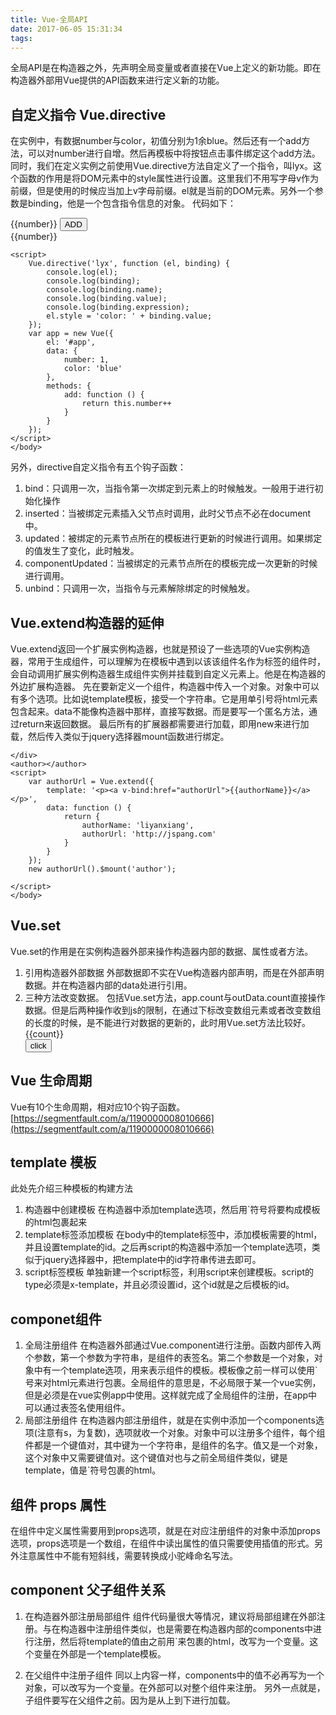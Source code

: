 ```yaml
---
title: Vue-全局API
date: 2017-06-05 15:31:34
tags:
---
```


全局API是在构造器之外，先声明全局变量或者直接在Vue上定义的新功能。即在构造器外部用Vue提供的API函数来进行定义新的功能。

## 自定义指令 Vue.directive ##
在实例中，有数据number与color，初值分别为1余blue。然后还有一个add方法，可以对number进行自增。然后再模板中将按钮点击事件绑定这个add方法。同时，我们在定义实例之前使用Vue.directive方法自定义了一个指令，叫lyx。这个函数的作用是将DOM元素中的style属性进行设置。这里我们不用写字母v作为前缀，但是使用的时候应当加上v字母前缀。el就是当前的DOM元素。另外一个参数是binding，他是一个包含指令信息的对象。
代码如下：
	<body>
	<div id="app">
	{{number}}
	    <button v-on:click="add">ADD</button>
	    <div v-lyx="color">{{number}}</div>
	</div>
	
	<script>
	    Vue.directive('lyx', function (el, binding) {
	        console.log(el);
	        console.log(binding);
	        console.log(binding.name);
	        console.log(binding.value);
	        console.log(binding.expression);
	        el.style = 'color: ' + binding.value;
	    });
	    var app = new Vue({
	        el: '#app',
	        data: {
	            number: 1,
	            color: 'blue'
	        },
	        methods: {
	            add: function () {
	                return this.number++
	            }
	        }
	    });
	</script>
	</body>
另外，directive自定义指令有五个钩子函数：
1. bind：只调用一次，当指令第一次绑定到元素上的时候触发。一般用于进行初始化操作
2. inserted：当被绑定元素插入父节点时调用，此时父节点不必在document中。
3. updated：被绑定的元素节点所在的模板进行更新的时候进行调用。如果绑定的值发生了变化，此时触发。
4. componentUpdated：当被绑定的元素节点所在的模板完成一次更新的时候进行调用。
5. unbind：只调用一次，当指令与元素解除绑定的时候触发。

## Vue.extend构造器的延伸 ##
Vue.extend返回一个扩展实例构造器，也就是预设了一些选项的Vue实例构造器，常用于生成组件，可以理解为在模板中遇到以该该组件名作为标签的组件时，会自动调用扩展实例构造器生成组件实例并挂载到自定义元素上。他是在构造器的外边扩展构造器。
先在要新定义一个组件，构造器中传入一个对象。对象中可以有多个选项。比如说template模板，接受一个字符串。它是用单引号将html元素包含起来。data不能像构造器中那样，直接写数据。而是要写一个匿名方法，通过return来返回数据。
最后所有的扩展器都需要进行加载，即用new来进行加载，然后传入类似于jquery选择器mount函数进行绑定。
	<body>
	<div id="app">
	
	</div>
	<author></author>
	<script>
	    var authorUrl = Vue.extend({
	        template: '<p><a v-bind:href="authorUrl">{{authorName}}</a></p>',
	        data: function () {
	            return {
	                authorName: 'liyanxiang',
	                authorUrl: 'http://jspang.com'
	            }
	        }
	    });
	    new authorUrl().$mount('author');
	
	</script>
	</body>

## Vue.set ##
Vue.set的作用是在实例构造器外部来操作构造器内部的数据、属性或者方法。
1. 引用构造器外部数据
外部数据即不实在Vue构造器内部声明，而是在外部声明数据。并在构造器内部的data处进行引用。
2. 三种方法改变数据。
包括Vue.set方法，app.count与outData.count直接操作数据。但是后两种操作收到js的限制，在通过下标改变数组元素或者改变数组的长度的时候，是不能进行对数据的更新的，此时用Vue.set方法比较好。
	<body>
	<div id="app">
	    {{count}}
	</div>
	<button onclick="add()">click</button>
	<script>
	    function add() {
	        Vue.set(outData, 'count', 2);
	        app.count++;
	        outData.count++;
	    }
	    var outData = {
	        count: 1,
	        goods: 'hahaha'
	    };
	    var app = new Vue({
	        el: '#app',
	        data: outData
	    });
	</script>
	</body>

## Vue 生命周期 ##
Vue有10个生命周期，相对应10个钩子函数。
[https://segmentfault.com/a/1190000008010666](https://segmentfault.com/a/1190000008010666)

## template 模板 ##
此处先介绍三种模板的构建方法
1. 构造器中创建模板
在构造器中添加template选项，然后用`符号将要构成模板的html包裹起来
2. template标签添加模板
在body中的template标签中，添加模板需要的html，并且设置template的id。之后再script的构造器中添加一个template选项，类似于jquery选择器中，把template中的id字符串传进去即可。
3. script标签模板
单独新建一个script标签，利用script来创建模板。script的type必须是x-template，并且必须设置id，这个id就是之后模板的id。
	<body>
	<div id="app">
	</div>
	<template id="biaoqian">
	    <h2 style="color: blue">我是template标签模板</h2>
	</template>
	<script type="x-template" id="script">
	    <h2 style="color: green">我是script标签模板</h2>
	</script>
	<script>
	    Vue.component('lyx', {
	        template: `<h2>我是全局组件</h2>`
	    });
	    var app = new Vue({
	        el: '#app',
	        components: {
	            'jubu': {
	            template: `<h2>我是局部组件</h2>`
	            }
	        },
	        //template: "#biaoqian",
	        //template: `<h2 style="color: red">我是选项模板</h2>`,
	        template: "#script"
	    });
	</script>
	</body>

## componet组件 ##
1. 全局注册组件
在构造器外部通过Vue.component进行注册。函数内部传入两个参数，第一个参数为字符串，是组件的表签名。第二个参数是一个对象，对象中有一个template选项，用来表示组件的模板。模板像之前一样可以使用`号来对html元素进行包裹。全局组件的意思是，不必局限于某一个vue实例，但是必须是在vue实例app中使用。这样就完成了全局组件的注册，在app中可以通过表签名使用组件。
2. 局部注册组件
在构造器内部注册组件，就是在实例中添加一个components选项(注意有s，为复数)，选项就收一个对象。对象中可以注册多个组件，每个组件都是一个键值对，其中键为一个字符串，是组件的名字。值又是一个对象，这个对象中又需要键值对。这个键值对也与之前全局组件类似，键是template，值是`符号包裹的html。
	<body>
	<div id="app">
	    <lyx></lyx>
	    <gakki></gakki>
	    <yui></yui>
	</div>
	<script>
	    Vue.component("lyx", {
	        template: `<h2 style="color: dodgerblue">你好，LYX</h2>`
	    });
	    var app = new Vue({
	        el: "#app",
	        components: {
	            'gakki': {
	                template: `<h2 style="color: orange">你好， GAKKI</h2>`
	            },
	            'yui': {
	                template: `<p>今天非常高兴</p>`
	            }
	        }
	    });
	</script>
	</body>

## 组件 props 属性 ##
在组件中定义属性需要用到props选项，就是在对应注册组件的对象中添加props选项，props选项是一个数组，在组件中读出属性的值只需要使用插值的形式。另外注意属性中不能有短斜线，需要转换成小驼峰命名写法。
	<body>
	<div id="app">
	<panda wife="结衣酱" hometown="琉球群岛" v-bind:color="bnw"></panda>
	</div>
	<script>
	    var app = new Vue({
	        el: '#app',
	        data: {
	            bnw: 'blue'
	        },
	        components: {
	            'panda': {
	                template: `<p>我老婆是{{wife}}，祖籍{{hometown}}，喜欢的颜色是{{color}}</p>`,
	                props: ['wife', 'hometown', 'color']
	            }
	        }
	    });
	</script>
	</body>

## component 父子组件关系 ##
1. 在构造器外部注册局部组件
组件代码量很大等情况，建议将局部组建在外部注册。与在构造器中注册组件类似，也是需要在构造器内部的components中进行注册，然后将template的值由之前用`来包裹的html，改写为一个变量。这个变量在外部是一个template模板。
2. 在父组件中注册子组件
同以上内容一样，components中的值不必再写为一个对象，可以改写为一个变量。在外部可以对整个组件来注册。
另外一点就是，子组件要写在父组件之前。因为是从上到下进行加载。
	<body>
	<div id="app">
	<panda></panda>
	</div>
	    <script>
	        var gakki = {
	            template: `<h2 style="color: green">这是外部构造器组件的子组件</h2>`
	        };
	        var panda = {
	            template: `<div><h2 style="color: blue">这是外部构造器组件的父组件</h2>
	                        <gakki></gakki></div>`,
	            components: {
	                'gakki': gakki
	            }
	        };
	        var app = new Vue({
	            el: '#app',
	            data: {
	
	            },
	            components: {
	                'cat': {
	                    template: `<h2></h2>`
	                },
	                "panda": panda
	            }
	        });
	    </script>
	</body>

## component 标签 ##
component标签是vue定义的一种标签，他可以动态绑定组件。从而可以对标签进行切换等操作。
	<body>
	<div id="app">
	<component v-bind:is="who"></component>
	    <button v-on:click="changeComponent">change</button>
	</div>
	<script>
	    var componentA = {
	        template: `<h2 style="color: chocolate">组件A</h2>`
	    };
	    var componentB = {
	        template: `<h2 style="color: darkkhaki">组件B</h2>`
	    };
	    var componentC = {
	        template: `<h2 style="color: darkcyan">组件C</h2>`
	    };
	    var app = new Vue({
	        el: '#app',
	        data: {
	            who: 'componentA'
	        },
	        components: {
	            'componentA': componentA,
	            'componentB': componentB,
	            'componentC': componentC
	        },
	        methods: {
	            changeComponent: function () {
	                if (this.who === 'componentA') {
	                    this.who = 'componentB'
	                } else if (this.who === 'componentB') {
	                    this.who = 'componentC'
	                } else if (this.who === 'componentC') {
	                    this.who = 'componentA'
	                }
	            }
	        }
	    });
	</script>
	</body>